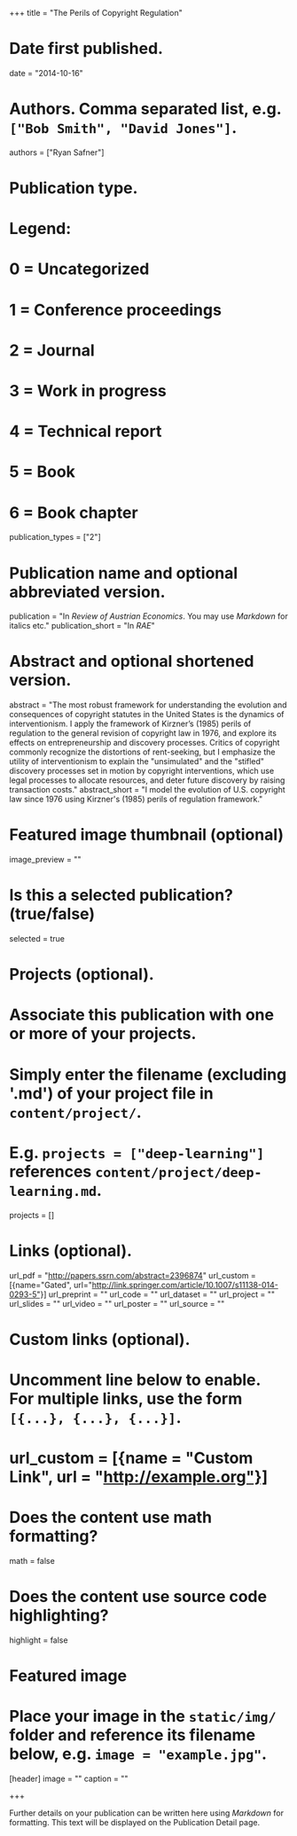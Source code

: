 +++
title = "The Perils of Copyright Regulation"

# Date first published.
date = "2014-10-16"

# Authors. Comma separated list, e.g. `["Bob Smith", "David Jones"]`.
authors = ["Ryan Safner"]

# Publication type.
# Legend:
# 0 = Uncategorized
# 1 = Conference proceedings
# 2 = Journal
# 3 = Work in progress
# 4 = Technical report
# 5 = Book
# 6 = Book chapter
publication_types = ["2"]

# Publication name and optional abbreviated version.
publication = "In *Review of Austrian Economics*. You may use *Markdown* for italics etc."
publication_short = "In *RAE*"

# Abstract and optional shortened version.
abstract = "The most robust framework for understanding the evolution and consequences of copyright statutes in the United States is the dynamics of interventionism. I apply the framework of Kirzner’s (1985) perils of regulation to the general revision of copyright law in 1976, and explore its effects on entrepreneurship and discovery processes. Critics of copyright commonly recognize the distortions of rent-seeking, but I emphasize the utility of interventionism to explain the \"unsimulated\" and the \"stifled\" discovery processes set in motion by copyright interventions, which use legal processes to allocate resources, and deter future discovery by raising transaction costs."
abstract_short = "I model the evolution of U.S. copyright law since 1976 using Kirzner's (1985) perils of regulation framework."

# Featured image thumbnail (optional)
image_preview = ""

# Is this a selected publication? (true/false)
selected = true

# Projects (optional).
#   Associate this publication with one or more of your projects.
#   Simply enter the filename (excluding '.md') of your project file in `content/project/`.
#   E.g. `projects = ["deep-learning"]` references `content/project/deep-learning.md`.
projects = []

# Links (optional).
url_pdf = "http://papers.ssrn.com/abstract=2396874"
url_custom =[{name="Gated", url="http://link.springer.com/article/10.1007/s11138-014-0293-5"}]
url_preprint = ""
url_code = ""
url_dataset = ""
url_project = ""
url_slides = ""
url_video = ""
url_poster = ""
url_source = ""

# Custom links (optional).
#   Uncomment line below to enable. For multiple links, use the form `[{...}, {...}, {...}]`.
# url_custom = [{name = "Custom Link", url = "http://example.org"}]

# Does the content use math formatting?
math = false

# Does the content use source code highlighting?
highlight = false

# Featured image
# Place your image in the `static/img/` folder and reference its filename below, e.g. `image = "example.jpg"`.
[header]
image = ""
caption = ""

+++

Further details on your publication can be written here using *Markdown* for formatting. This text will be displayed on the Publication Detail page.

